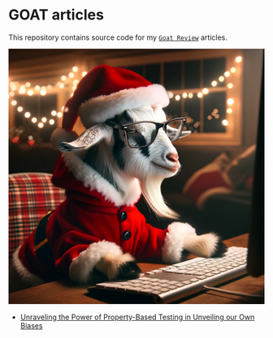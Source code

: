 # GOAT articles
This repository contains source code for my [`Goat Review`](https://goatreview.com/) articles.

![Goat AOC](img/goat-aoc.webp)

- [Unraveling the Power of Property-Based Testing in Unveiling our Own Biases](pbt/solution/step-by-step.md)
